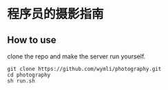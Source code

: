 # 程序员的摄影指南

## How to use
clone the repo and make the server run yourself.
```
git clone https://github.com/wymli/photography.git
cd photography
sh run.sh
```